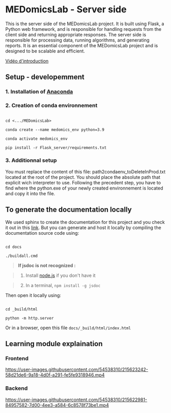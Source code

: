 # MEDomicsLab - Server side

This is the server side of the MEDomicsLab project. It is built using Flask, a Python web framework, and is responsible for handling requests from the client side and returning appropriate responses. The server side is responsible for processing data, running algorithms, and generating reports. It is an essential component of the MEDomicsLab project and is designed to be scalable and efficient.

[Vidéo d'introduction](https://bit.ly/3W66yNO)

## Setup - developemment

### 1. Installation of [Anaconda](https://www.anaconda.com/products/distribution)

### 2. Creation of conda environnement

```

cd <.../MEDomicsLab>

conda create --name medomics_env python=3.9

conda activate medomics_env

pip install -r Flask_server/requirements.txt

```

### 3. Additionnal setup

You must replace the content of this file: path2condaenv_toDeleteInProd.txt located at the root of the project.
You should place the absolute path that explicit wich interpreter to use. Following the precedent step, you have to find where the python.exe of your newly created environnement is located and copy it into the file.

## To generate the documentation locally

We used sphinx to create the documentation for this project and you check it out in this [link](https://medimage.readthedocs.io/en/latest/). But you can generate and host it locally by compiling the documentation source code using:

```

cd docs

./buildall.cmd

```

> **If jsdoc is not recognized :**

>

> 1.  Install [node.js](https://nodejs.org/en/download/) if you don't have it

> 2.  In a terminal, `npm install -g jsdoc`

Then open it locally using:

```

cd _build/html

python -m http.server

```

Or in a browser, open this file `docs/_build/html/index.html`

## Learning module explaination

### Frontend

https://user-images.githubusercontent.com/54538310/215623242-58d21de6-9a18-4d0f-a291-fe5fe9318946.mp4

### Backend

https://user-images.githubusercontent.com/54538310/215622981-84957582-7d00-4ee3-a584-6c8578f73be1.mp4
